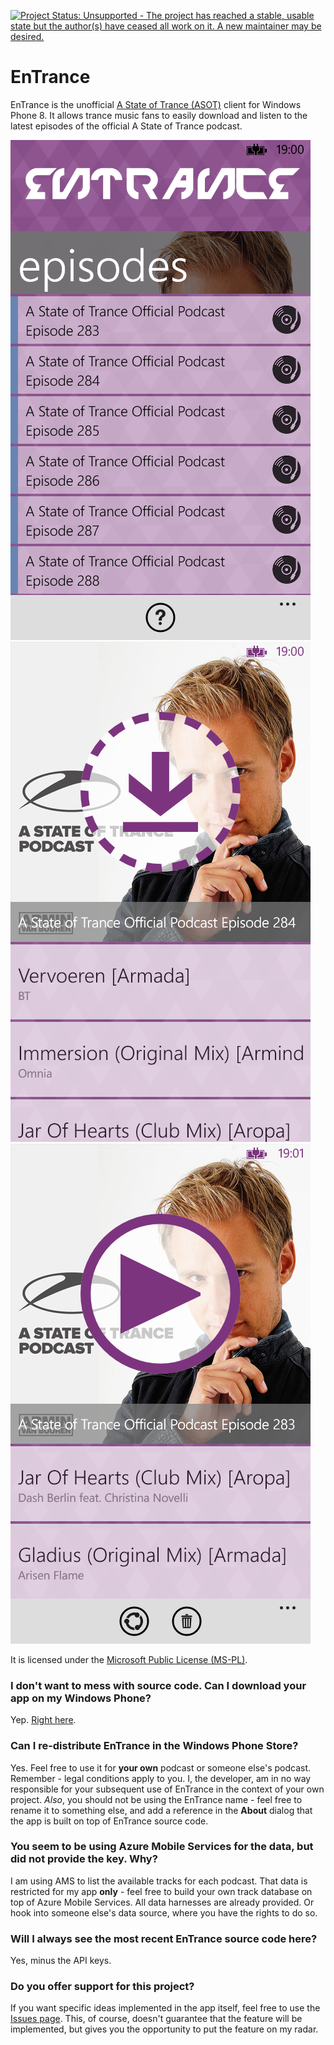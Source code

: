 [![Project Status: Unsupported - The project has reached a stable, usable state but the author(s) have ceased all work on it. A new maintainer may be desired.](http://www.repostatus.org/badges/latest/unsupported.svg)](http://www.repostatus.org/#unsupported)

EnTrance
====

EnTrance is the unofficial [A State of Trance (ASOT)](http://www.astateoftrance.com/) client for Windows Phone 8. It allows trance music fans to easily download and listen to the latest episodes of the official A State of Trance podcast.

![Screenshot 2](https://github.com/dend/entrance/blob/master/Screenshots/wp_ss_20130920_0003.png?raw=true) 
![Screenshot 3](https://github.com/dend/entrance/blob/master/Screenshots/wp_ss_20130920_0005.png?raw=true) 
![Screenshot 3](https://github.com/dend/entrance/blob/master/Screenshots/wp_ss_20130920_0006.png?raw=true)

It is licensed under the [Microsoft Public License (MS-PL)](http://www.microsoft.com/en-us/openness/licenses.aspx).

### I don't want to mess with source code. Can I download your app on my Windows Phone?
Yep. [Right here](http://www.windowsphone.com/en-us/store/app/entrance/2613fe69-6167-40f8-91a0-d4c9ae1342c9).

### Can I re-distribute EnTrance in the Windows Phone Store?
Yes. Feel free to use it for **your own** podcast or someone else's podcast. Remember - legal conditions apply to you. I, the developer, am in no way responsible for your subsequent use of EnTrance in the context of your own project.
*Also*, you should not be using the EnTrance name - feel free to rename it to something else, and add a reference in the **About** dialog that the app is built on top of EnTrance source code.

### You seem to be using Azure Mobile Services for the data, but did not provide the key. Why?
I am using AMS to list the available tracks for each podcast. That data is restricted for my app **only** - feel free to build your own track database on top of Azure Mobile Services. All data harnesses are already provided. Or hook into someone else's data source, where you have the rights to do so.

### Will I always see the most recent EnTrance source code here?
Yes, minus the API keys.

### Do you offer support for this project?
If you want specific ideas implemented in the app itself, feel free to use the [Issues page](https://github.com/dend/entrance/issues). This, of course, doesn't guarantee that the feature will be implemented, but gives you the opportunity to put the feature on my radar.

